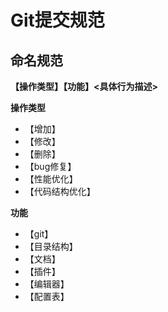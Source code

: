 # Git提交规范

## 	命名规范

**【操作类型】【功能】<具体行为描述>**

**操作类型**

* 【增加】
* 【修改】
* 【删除】
* 【bug修复】
* 【性能优化】
* 【代码结构优化】

**功能**

* 【git】
* 【目录结构】
* 【文档】
* 【插件】
* 【编辑器】
* 【配置表】

